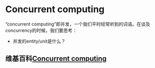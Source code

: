 # Concurrent computing

“concurrent computing”即并发，一个我们平时经常听到的词语。在谈及concurrency的时候，我们要思考：

- 并发的entity/unit是什么？

## 维基百科[Concurrent computing](https://en.wikipedia.org/wiki/Concurrent_computing#Concurrent_programming_languages)